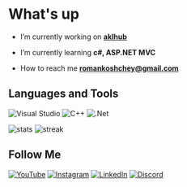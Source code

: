 #  What's up

- I’m currently working on **[aklhub](https://github.com/Koshcher/aklhub)**

- I’m currently learning **c#, ASP.NET MVC**

-  How to reach me **romankoshchey@gmail.com**

## Languages and Tools
![Visual Studio](https://img.shields.io/badge/-Vs-2c2c2c?style=for-the-badge&logo=visual-studio&logoColor=5C2D91)
![C++](https://img.shields.io/badge/-C++-2c2c2c?style=for-the-badge&logo=C%2b%2b&logoColor=6296CC)
![.Net](https://img.shields.io/badge/-Framework-2c2c2c?style=for-the-badge&logo=.net&logoColor=E5D3FF)

![stats](https://github-readme-stats.vercel.app/api/top-langs?username=koshcher&show_icons=true&locale=en&layout=compact&theme=onedark&text_color=8cb172)
![streak](https://github-readme-streak-stats.herokuapp.com/?user=koshcher&theme=onedark)

## Follow Me
[![YouTube](https://img.shields.io/badge/-YouTube-2c2c2c?style=for-the-badge&logo=YouTube&logoColor=F76060)](https://www.youtube.com/channel/UC76gVI16vbdC1Bwa87bECyw)
[![Instagram](https://img.shields.io/badge/-Instagram-2c2c2c?style=for-the-badge&logo=instagram&logoColor=F754E2)](https://www.instagram.com/koshchey_sw/)
[![LinkedIn](https://img.shields.io/badge/-LinkedIn-2c2c2c?style=for-the-badge&logo=linkedin&logoColor=6296CC)](https://www.linkedin.com/in/roman-koshchey-0a7a03223/)
[![Discord](https://img.shields.io/badge/-Discord-2c2c2c?style=for-the-badge&logo=Discord&logoColor=6079F7)](https://discord.com/users/Koshcher#7607)
